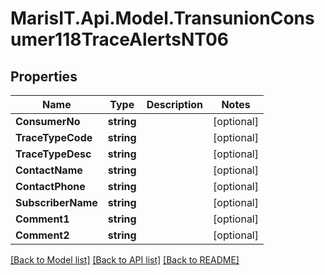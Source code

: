 
# MarisIT.Api.Model.TransunionConsumer118TraceAlertsNT06

## Properties

Name | Type | Description | Notes
------------ | ------------- | ------------- | -------------
**ConsumerNo** | **string** |  | [optional] 
**TraceTypeCode** | **string** |  | [optional] 
**TraceTypeDesc** | **string** |  | [optional] 
**ContactName** | **string** |  | [optional] 
**ContactPhone** | **string** |  | [optional] 
**SubscriberName** | **string** |  | [optional] 
**Comment1** | **string** |  | [optional] 
**Comment2** | **string** |  | [optional] 

[[Back to Model list]](../README.md#documentation-for-models)
[[Back to API list]](../README.md#documentation-for-api-endpoints)
[[Back to README]](../README.md)

